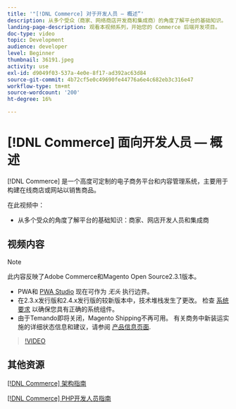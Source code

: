 ```yaml
---
title: '"[!DNL Commerce] 对于开发人员 — 概述”'
description: 从多个受众（商家、网络商店开发商和集成商）的角度了解平台的基础知识。
landing-page-description: 观看本视频系列，开始您的 Commerce 后端开发项目。
doc-type: video
topic: Development
audience: developer
level: Beginner
thumbnail: 36191.jpeg
activity: use
exl-id: d9049f03-537a-4e0e-8f17-ad392ac63d84
source-git-commit: 4b72cf5e0c49690fe44776a6e4c682eb3c316e47
workflow-type: tm+mt
source-wordcount: '200'
ht-degree: 16%

---
```


# [!DNL Commerce] 面向开发人员 — 概述

[!DNL Commerce] 是一个高度可定制的电子商务平台和内容管理系统，主要用于构建在线商店或网站以销售商品。

在此视频中：

- 从多个受众的角度了解平台的基础知识：商家、网店开发人员和集成商

## 视频内容

>[!NOTE]
>
>此内容反映了Adobe Commerce和Magento Open Source2.3.1版本。
>
>- PWA和 [PWA Studio](https://developer.adobe.com/commerce/pwa-studio/) 现在可作为 _无头_ 执行边界。
>- 在2.3.x发行版和2.4.x发行版的较新版本中，技术堆栈发生了更改。 检查 [系统要求](https://devdocs.magento.com/guides/v2.4/install-gde/system-requirements.html) 以确保您具有正确的系统组件。
>- 由于Temando即将关闭，Magento Shipping不再可用。 有关商务中新装运实施的详细状态信息和建议，请参阅 [产品信息页面](https://magento.com/shipping).



>[!VIDEO](https://video.tv.adobe.com/v/36191?quality=12&learn=on)

## 其他资源

[[!DNL Commerce] 架构指南](https://devdocs.magento.com/guides/v2.4/architecture/bk-architecture.html)

[[!DNL Commerce] PHP开发人员指南](https://devdocs.magento.com/guides/v2.4/extension-dev-guide/bk-extension-dev-guide.html)
